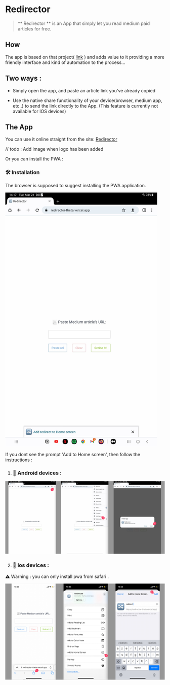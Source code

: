 # Redirector

> ** Redirector ** is an App that simply let you read medium paid articles for free.

## How

The app is based on that project( [link](https://scribe.rip/) ) and adds value to it providing a more friendly interface and kind of automation to the process...

## Two ways :

- Simply open the app, and paste an article link you've already copied

- Use the native share functionality of your device(browser, medium app, etc..) to send the link directly to the App.
(This feature is currently not available for IOS devices)

## The App

You can use it online straight from the site: [Redirector](https://redirector-theta.vercel.app/)

// todo : Add image when logo has been added

Or you can install the PWA :

### 🛠️ Installation
The browser is supposed to suggest installing the PWA application.

<img  src = "./public/suggest.jpg" height = "800" >

If you dont see the prompt 'Add to Home screen', then follow the instructions :

1. ### 🤖 Android devices :

<img src="./public/android.png" width="900">

2. ### 🍎 Ios devices :

⚠️ Warning : you can only install pwa from safari .

<img src="./public/ios.jpeg" width="900">

